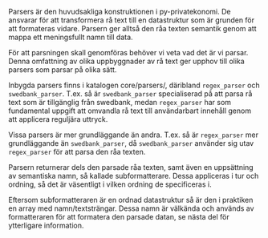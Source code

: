 Parsers är den huvudsakliga konstruktionen i py-privatekonomi. De ansvarar för att transformera rå text till en datastruktur som är grunden för att formateras vidare. Parsern ger alltså den råa texten semantik genom att mappa ett meningsfullt namn till data.

För att parsningen skall genomföras behöver vi veta vad det är vi parsar. Denna omfattning av olika uppbyggnader av rå text ger upphov till olika parsers som parsar på olika sätt.

Inbygda parsers finns i katalogen core/parsers/, däribland `regex_parser` och `swedbank_parser`. T.ex. så är `swedbank_parser` specialiserad på att parsa rå text som är tillgänglig från swedbank, medan `regex_parser` har som fundamental uppgift att omvandla rå text till användarbart innehåll genom att applicera reguljära uttryck.

Vissa parsers är mer grundläggande än andra. T.ex. så är `regex_parser` mer grundläggande än `swedbank_parser`, då `swedbank_parser` använder sig utav `regex_parser` för att parsa den råa texten.

Parsern returnerar dels den parsade råa texten, samt även en uppsättning av semantiska namn, så kallade subformatterare. Dessa appliceras i tur och ordning, så det är väsentligt i vilken ordning de specificeras i.

Eftersom subformatteraren är en ordnad datastruktur så är den i praktiken en array med namn/textsträngar. Dessa namn är välkända och används av formatteraren för att formatera den parsade datan, se nästa del för ytterligare information.

